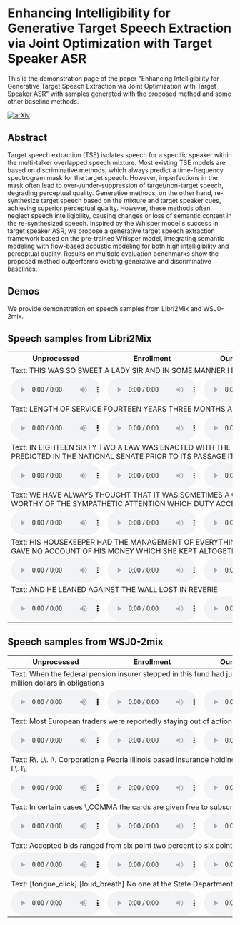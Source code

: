 
# Enhancing Intelligibility for Generative Target Speech Extraction via Joint Optimization with Target Speaker ASR

This is the demonstration page of the paper "Enhancing Intelligibility for Generative Target Speech Extraction via Joint Optimization with Target Speaker ASR" with samples generated with the proposed method and some other baseline methods.

[![arXiv](https://img.shields.io/badge/arXiv-2402.17455-brightgreen.svg?style=flat-square)](https://arxiv.org/)
<!-- [![github](https://img.shields.io/badge/github-%23121011.svg?style=flat&logo=github&logoColor=white)](https://github.com/Aisaka0v0/CLAPSep)
[![Hugging Face Spaces](https://img.shields.io/badge/%F0%9F%A4%97%20Hugging%20Face-Spaces-blue)](https://huggingface.co/spaces/AisakaMikoto/CLAPSep) -->



## Abstract

Target speech extraction (TSE) isolates speech for a specific speaker within the multi-talker overlapped speech mixture. Most existing TSE models are based on discriminative methods, which always predict a time-frequency spectrogram mask for the target speech. However, imperfections in the mask often lead to over-/under-suppression of target/non-target speech, degrading perceptual quality. Generative methods, on the other hand, re-synthesize target speech based on the mixture and target speaker cues, achieving superior perceptual quality. However, these methods often neglect speech intelligibility, causing changes or loss of semantic content in the re-synthesized speech. Inspired by the Whisper model's success in target speaker ASR, we propose a generative target speech extraction framework based on the pre-trained Whisper model, integrating semantic modeling with flow-based acoustic modeling for both high intelligibility and perceptual quality. Results on multiple evaluation benchmarks show the proposed method outperforms existing generative and discriminative baselines.


## Demos

We provide demonstration on speech samples from Libri2Mix and WSJ0-2mix.
## Speech samples from Libri2Mix

<table style="margin: 0 auto;">
  <thead>
    <tr>
      <th>Unprocessed</th>
      <th>Enrollment</th>
      <th>Ours Generative</th>
      <th>Discriminative Baseline</th> 
      <th>Ground Truth</th>      
    </tr>
  </thead>
  <tbody>
    <tr>
      <td colspan="5">Text: THIS WAS SO SWEET A LADY SIR AND IN SOME MANNER I DO THINK SHE DIED</td>
    </tr>
    <tr>
      <td><html><audio controls style="width: 200px;"><source src="demo/librimix/mixture/61-70968-0005_5105-28233-0000.wav"></audio></html></td>
      <td><html><audio controls style="width: 200px;"><source src="demo/librimix/query/61.wav"></audio></html></td>
      <td><html><audio controls style="width: 200px;"><source src="demo/librimix/ours/61-70968-0005_5105-28233-0000_s1.wav"></audio></html></td>
      <td><html><audio controls style="width: 200px;"><source src="demo/librimix/baseline/61-70968-0005_5105-28233-0000_s1.wav"></audio></html></td>
      <td><html><audio controls style="width: 200px;"><source src="demo/librimix/target/61-70968-0005_5105-28233-0000_s1.wav"></audio></html></td>
    </tr>
    <tr>
      <td colspan="5">Text: LENGTH OF SERVICE FOURTEEN YEARS THREE MONTHS AND FIVE DAYS</td>
    </tr>
    <tr>
      <td><html><audio controls style="width: 200px;"><source src="demo/librimix/mixture/61-70968-0005_5105-28233-0000.wav"></audio></html></td>
      <td><html><audio controls style="width: 200px;"><source src="demo/librimix/query/5105.wav"></audio></html></td>
      <td><html><audio controls style="width: 200px;"><source src="demo/librimix/ours/61-70968-0005_5105-28233-0000_s2.wav"></audio></html></td>
      <td><html><audio controls style="width: 200px;"><source src="demo/librimix/baseline/61-70968-0005_5105-28233-0000_s2.wav"></audio></html></td>
      <td><html><audio controls style="width: 200px;"><source src="demo/librimix/target/61-70968-0005_5105-28233-0000_s2.wav"></audio></html></td>
    </tr>
    <tr>
      <td colspan="5">Text: IN EIGHTEEN SIXTY TWO A LAW WAS ENACTED WITH THE PURPOSE OF SUPPRESSING PLURAL MARRIAGE AND AS HAD BEEN PREDICTED IN THE NATIONAL SENATE PRIOR TO ITS PASSAGE IT LAY FOR MANY YEARS A DEAD LETTER</td>
    </tr>
    <tr>
      <td><html><audio controls style="width: 200px;"><source src="demo/librimix/mixture/4077-13754-0010_4507-16021-0010.wav"></audio></html></td>
      <td><html><audio controls style="width: 200px;"><source src="demo/librimix/query/4077.wav"></audio></html></td>
      <td><html><audio controls style="width: 200px;"><source src="demo/librimix/ours/4077-13754-0010_4507-16021-0010_s1.wav"></audio></html></td>
      <td><html><audio controls style="width: 200px;"><source src="demo/librimix/baseline/4077-13754-0010_4507-16021-0010_s1.wav"></audio></html></td>
      <td><html><audio controls style="width: 200px;"><source src="demo/librimix/target/4077-13754-0010_4507-16021-0010_s1.wav"></audio></html></td>
    </tr>
    <tr>
      <td colspan="5">Text: WE HAVE ALWAYS THOUGHT THAT IT WAS SOMETIMES A COURAGEOUS ACT AND AT LEAST A SIMPLE AND USEFUL DEED WORTHY OF THE SYMPATHETIC ATTENTION WHICH DUTY ACCEPTED AND FULFILLED MERITS</td>
    </tr>
    <tr>
      <td><html><audio controls style="width: 200px;"><source src="demo/librimix/mixture/4077-13754-0010_4507-16021-0010.wav"></audio></html></td>
      <td><html><audio controls style="width: 200px;"><source src="demo/librimix/query/4507.wav"></audio></html></td>
      <td><html><audio controls style="width: 200px;"><source src="demo/librimix/ours/4077-13754-0010_4507-16021-0010_s2.wav"></audio></html></td>
      <td><html><audio controls style="width: 200px;"><source src="demo/librimix/baseline/4077-13754-0010_4507-16021-0010_s2.wav"></audio></html></td>
      <td><html><audio controls style="width: 200px;"><source src="demo/librimix/target/4077-13754-0010_4507-16021-0010_s2.wav"></audio></html></td>
    </tr>
    <tr>
      <td colspan="5">Text: HIS HOUSEKEEPER HAD THE MANAGEMENT OF EVERYTHING SHE NEVER ALLOWED HIM TO BE IN NEED OF ANYTHING AND SHE GAVE NO ACCOUNT OF HIS MONEY WHICH SHE KEPT ALTOGETHER BECAUSE HE NEVER ASKED HER TO RENDER ANY ACCOUNTS</td>
    </tr>
    <tr>
      <td><html><audio controls style="width: 200px;"><source src="demo/librimix/mixture/3729-6852-0046_672-122797-0044.wav"></audio></html></td>
      <td><html><audio controls style="width: 200px;"><source src="demo/librimix/query/3729.wav"></audio></html></td>
      <td><html><audio controls style="width: 200px;"><source src="demo/librimix/ours/3729-6852-0046_672-122797-0044_s1.wav"></audio></html></td>
      <td><html><audio controls style="width: 200px;"><source src="demo/librimix/baseline/3729-6852-0046_672-122797-0044_s1.wav"></audio></html></td>
      <td><html><audio controls style="width: 200px;"><source src="demo/librimix/target/3729-6852-0046_672-122797-0044_s1.wav"></audio></html></td>
    </tr>
    <tr>
      <td colspan="5">Text: AND HE LEANED AGAINST THE WALL LOST IN REVERIE</td>
    </tr>
    <tr>
      <td><html><audio controls style="width: 200px;"><source src="demo/librimix/mixture/3729-6852-0046_672-122797-0044.wav"></audio></html></td>
      <td><html><audio controls style="width: 200px;"><source src="demo/librimix/query/672.wav"></audio></html></td>
      <td><html><audio controls style="width: 200px;"><source src="demo/librimix/ours/3729-6852-0046_672-122797-0044_s2.wav"></audio></html></td>
      <td><html><audio controls style="width: 200px;"><source src="demo/librimix/baseline/3729-6852-0046_672-122797-0044_s2.wav"></audio></html></td>
      <td><html><audio controls style="width: 200px;"><source src="demo/librimix/target/3729-6852-0046_672-122797-0044_s2.wav"></audio></html></td>
    </tr>

    
  </tbody>
</table>


## Speech samples from WSJ0-2mix


<table style="margin: 0 auto;">
  <thead>
    <tr>
      <th>Unprocessed</th>
      <th>Enrollment</th>
      <th>Ours Generative</th>
      <th>Discriminative Baseline</th> 
      <th>Ground Truth</th>      
    </tr>
  </thead>
  <tbody>
    <tr>
      <td colspan="5">Text: When the federal pension insurer stepped in this fund had just seven thousand seven hundred dollars in it to meet two hundred thirty million dollars in obligations</td>
    </tr>
    <tr>
      <td><html><audio controls style="width: 200px;"><source src="demo/wsj/mixture/051c010j_2.4_421c020p_-2.4_051a050x.wav"></audio></html></td>
      <td><html><audio controls style="width: 200px;"><source src="demo/wsj/query/051c010j_2.4_421c020p_-2.4_051a050x.wav"></audio></html></td>
      <td><html><audio controls style="width: 200px;"><source src="demo/wsj/ours/051c010j_2.4_421c020p_-2.4_051a050x.wav"></audio></html></td>
      <td><html><audio controls style="width: 200px;"><source src="demo/wsj/baseline/051c010j_2.4_421c020p_-2.4_051a050x.wav"></audio></html></td>
      <td><html><audio controls style="width: 200px;"><source src="demo/wsj/target/051c010j_2.4_421c020p_-2.4_051a050x.wav"></audio></html></td>
    </tr>
    <tr>
      <td colspan="5">Text: Most European traders were reportedly staying out of action until the trade figures are released</td>
    </tr>
    <tr>
      <td><html><audio controls style="width: 200px;"><source src="demo/wsj/mixture/420c020k_0.1_421o0303_-0.1_420o030l.wav"></audio></html></td>
      <td><html><audio controls style="width: 200px;"><source src="demo/wsj/query/420c020k_0.1_421o0303_-0.1_420o030l.wav"></audio></html></td>
      <td><html><audio controls style="width: 200px;"><source src="demo/wsj/ours/420c020k_0.1_421o0303_-0.1_420o030l.wav"></audio></html></td>
      <td><html><audio controls style="width: 200px;"><source src="demo/wsj/baseline/420c020k_0.1_421o0303_-0.1_420o030l.wav"></audio></html></td>
      <td><html><audio controls style="width: 200px;"><source src="demo/wsj/target/420c020k_0.1_421o0303_-0.1_420o030l.wav"></audio></html></td>
    </tr>
    <tr>
      <td colspan="5">Text: R\. L\. I\. Corporation a Peoria Illinois based insurance holding company will begin trading Friday on the Big Board under the symbol R\. L\. I\.</td>
    </tr>
    <tr>
      <td><html><audio controls style="width: 200px;"><source src="demo/wsj/mixture/440c0204_1.5_22ha010r_-1.5_440o0303.wav"></audio></html></td>
      <td><html><audio controls style="width: 200px;"><source src="demo/wsj/query/440c0204_1.5_22ha010r_-1.5_440o0303.wav"></audio></html></td>
      <td><html><audio controls style="width: 200px;"><source src="demo/wsj/ours/440c0204_1.5_22ha010r_-1.5_440o0303.wav"></audio></html></td>
      <td><html><audio controls style="width: 200px;"><source src="demo/wsj/baseline/440c0204_1.5_22ha010r_-1.5_440o0303.wav"></audio></html></td>
      <td><html><audio controls style="width: 200px;"><source src="demo/wsj/target/440c0204_1.5_22ha010r_-1.5_440o0303.wav"></audio></html></td>
    </tr>
    <tr>
      <td colspan="5">Text: In certain cases \,COMMA the cards are given free to subscribers \.PERIOD</td>
    </tr>
    <tr>
      <td><html><audio controls style="width: 200px;"><source src="demo/wsj/mixture/440o0311_0.5_423c0205_-0.5_440c020q.wav"></audio></html></td>
      <td><html><audio controls style="width: 200px;"><source src="demo/wsj/query/440o0311_0.5_423c0205_-0.5_440c020q.wav"></audio></html></td>
      <td><html><audio controls style="width: 200px;"><source src="demo/wsj/ours/440o0311_0.5_423c0205_-0.5_440c020q.wav"></audio></html></td>
      <td><html><audio controls style="width: 200px;"><source src="demo/wsj/baseline/440o0311_0.5_423c0205_-0.5_440c020q.wav"></audio></html></td>
      <td><html><audio controls style="width: 200px;"><source src="demo/wsj/target/440o0311_0.5_423c0205_-0.5_440c020q.wav"></audio></html></td>
    </tr>
    <tr>
      <td colspan="5">Text: Accepted bids ranged from six point two percent to six point two two five percent</td>
    </tr>
    <tr>
      <td><html><audio controls style="width: 200px;"><source src="demo/wsj/mixture/442c0202_0.4_423a010v_-0.4_442c020m.wav"></audio></html></td>
      <td><html><audio controls style="width: 200px;"><source src="demo/wsj/query/442c0202_0.4_423a010v_-0.4_442c020m.wav"></audio></html></td>
      <td><html><audio controls style="width: 200px;"><source src="demo/wsj/ours/442c0202_0.4_423a010v_-0.4_442c020m.wav"></audio></html></td>
      <td><html><audio controls style="width: 200px;"><source src="demo/wsj/baseline/442c0202_0.4_423a010v_-0.4_442c020m.wav"></audio></html></td>
      <td><html><audio controls style="width: 200px;"><source src="demo/wsj/target/442c0202_0.4_423a010v_-0.4_442c020m.wav"></audio></html></td>
    </tr>
    <tr>
      <td colspan="5">Text: [tongue_click] [loud_breath] No one at the State Department wants to let spies in</td>
    </tr>
    <tr>
      <td><html><audio controls style="width: 200px;"><source src="demo/wsj/mixture/445c0205_0.6_421o030e_-0.6_445c020s.wav"></audio></html></td>
      <td><html><audio controls style="width: 200px;"><source src="demo/wsj/query/445c0205_0.6_421o030e_-0.6_445c020s.wav"></audio></html></td>
      <td><html><audio controls style="width: 200px;"><source src="demo/wsj/ours/445c0205_0.6_421o030e_-0.6_445c020s.wav"></audio></html></td>
      <td><html><audio controls style="width: 200px;"><source src="demo/wsj/baseline/445c0205_0.6_421o030e_-0.6_445c020s.wav"></audio></html></td>
      <td><html><audio controls style="width: 200px;"><source src="demo/wsj/target/445c0205_0.6_421o030e_-0.6_445c020s.wav"></audio></html></td>
    </tr>

    
  </tbody>
</table>



<!-- ## Citation
```
@article{ma2024clapsep,
  title={CLAPSep: Leveraging Contrastive Pre-trained Models for Multi-Modal Query-Conditioned Target Sound Extraction},
  author={Ma, Hao and Peng, Zhiyuan and Li, Xu and Shao, Mingjie and Wu, Xixin and Liu, Ju},
  journal={arXiv preprint arXiv:2402.17455},
  year={2024}
}
``` -->
